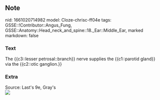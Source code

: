 ## Note
nid: 1661020714982
model: Cloze-chrisc-ff04e
tags: GSSE::!Contributor::Angus_Fung, GSSE::Anatomy::Head_neck_and_spine::18._Ear::Middle_Ear, marked
markdown: false

### Text
The {{c3::lesser petrosal::branch}} nerve supplies the {{c1::parotid gland}} via the {{c2::otic ganglion.}}

### Extra
<div>
  Source: Last's 9e, Gray's
</div>
<div><img src=
"paste-00785d1f91b6d35887ae448720d77f12183833b0.jpg"></div>

